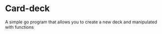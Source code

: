 # Card-deck
A simple go program that allows you to create a new deck and manipulated with functions
